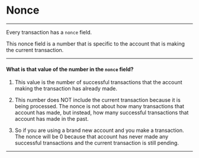 # Nonce
_______________________________________________________________________________
Every transaction has a `nonce` field.

This nonce field is a number that is specific to the account 
that is making the current transaction.
_______________________________________________________________________________

#### What is that value of the number in the `nonce` field?

1. This value is the number of successful transactions that 
the account making the transaction has already made.

2. This number does NOT include the current transaction because it is being
processed. The nonce is not about how many transactions that account has made,
but instead, how many successful transactions that account has made in the
past.

3. So if you are using a brand new account and you make a transaction.
The nonce will be 0 because that account has never made any successful
transactions and the current transaction is still pending.
_______________________________________________________________________________
